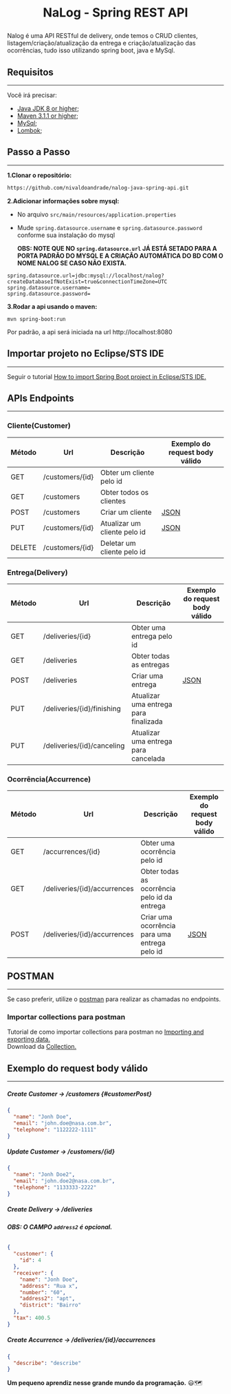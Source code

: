 # <p style="margin-top: 16px" align="center">NaLog - Spring REST API</p>

Nalog é uma API RESTful de delivery, onde temos o CRUD clientes, listagem/criação/atualização da entrega e criação/atualização das ocorrências, tudo isso utilizando spring boot, java e MySql.

## **Requisitos**

---

Você irá precisar:

- [Java JDK 8 or higher](https://www.oracle.com/java/technologies/downloads/);
- [Maven 3.1.1 or higher](https://maven.apache.org/index.html);
- [MySql](https://www.mysql.com/);
- [Lombok](https://projectlombok.org/);

## **Passo a Passo**

---

**1.Clonar o repositório:**

```bash
https://github.com/nivaldoandrade/nalog-java-spring-api.git
```

**2.Adicionar informações sobre mysql:**

- No arquivo `src/main/resources/application.properties`
- Mude `spring.datasource.username` e `spring.datasource.password` conforme sua instalação do mysql

  **OBS: NOTE QUE NO `spring.datasource.url` JÁ ESTÁ SETADO PARA A PORTA PADRÃO DO MYSQL E A CRIAÇÃO AUTOMÁTICA DO BD COM O NOME NALOG SE CASO NÃO EXISTA.**

```
spring.datasource.url=jdbc:mysql://localhost/nalog?createDatabaseIfNotExist=true&connectionTimeZone=UTC
spring.datasource.username=
spring.datasource.password=
```

**3.Rodar a api usando o maven:**

```
mvn spring-boot:run
```

Por padrão, a api será iniciada na url http://localhost:8080

## **Importar projeto no Eclipse/STS IDE**

---

Seguir o tutorial [How to import Spring Boot project in Eclipse/STS IDE.](https://www.websparrow.org/misc/how-to-import-spring-boot-project-in-eclipse-sts-ide)

## **APIs Endpoints**

---

### Cliente(Customer)

| Método | Url             | Descrição                    | Exemplo do request body válido |
| ------ | --------------- | ---------------------------- | ------------------------------ |
| GET    | /customers/{id} | Obter um cliente pelo id     |                                |
| GET    | /customers      | Obter todos os clientes      |                                |
| POST   | /customers      | Criar um cliente             | [JSON](#customerPost)          |
| PUT    | /customers/{id} | Atualizar um cliente pelo id | [JSON](#customerPut)           |
| DELETE | /customers/{id} | Deletar um cliente pelo id   |                                |

### Entrega(Delivery)

| Método | Url                        | Descrição                             | Exemplo do request body válido |
| ------ | -------------------------- | ------------------------------------- | ------------------------------ |
| GET    | /deliveries/{id}           | Obter uma entrega pelo id             |                                |
| GET    | /deliveries                | Obter todas as entregas               |                                |
| POST   | /deliveries                | Criar uma entrega                     | [JSON](#deliveryPost)          |
| PUT    | /deliveries/{id}/finishing | Atualizar uma entrega para finalizada |                                |
| PUT    | /deliveries/{id}/canceling | Atualizar uma entrega para cancelada  |                                |

### Ocorrência(Accurrence)

| Método | Url                          | Descrição                                     | Exemplo do request body válido |
| ------ | ---------------------------- | --------------------------------------------- | ------------------------------ |
| GET    | /accurrences/{id}            | Obter uma ocorrência pelo id                  |                                |
| GET    | /deliveries/{id}/accurrences | Obter todas as ocorrência pelo id da entrega  |                                |
| POST   | /deliveries/{id}/accurrences | Criar uma ocorrência para uma entrega pelo id | [JSON](#occurrencePost)        |

## **POSTMAN**

---

Se caso preferir, utilize o [postman](https://www.postman.com/) para realizar as chamadas no endpoints.

### Importar collections para postman

Tutorial de como importar collections para postman no [Importing and exporting data.](https://learning.postman.com/docs/getting-started/importing-and-exporting-data/)  
Download da [Collection.](https://github.com/nivaldoandrade/nalog-java-spring-api/blob/main/postman/Nalog.postman_collection.json)

## **Exemplo do request body válido**

---

##### Create Customer -> /customers {#customerPost}

```json
{
  "name": "Jonh Doe",
  "email": "john.doe@nasa.com.br",
  "telephone": "1122222-1111"
}
```

##### <a id="customerPut">Update Customer -> /customers/{id}</a>

```json
{
  "name": "Jonh Doe2",
  "email": "john.doe2@nasa.com.br",
  "telephone": "1133333-2222"
}
```

##### <a id="deliveryPost">Create Delivery -> /deliveries</a>

###### **OBS: O CAMPO `address2` é opcional.**

```json
{
  "customer": {
    "id": 4
  },
  "receiver": {
    "name": "Jonh Doe",
    "address": "Rua x",
    "number": "60",
    "address2": "apt",
    "district": "Bairro"
  },
  "tax": 400.5
}
```

##### <a id="occurrencePost">Create Accurrence -> /deliveries/{id}/accurrences</a>

```json
{
  "describe": "describe"
}
```

**Um pequeno aprendiz nesse grande mundo da programação.** 😃🗺

